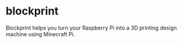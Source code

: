 # blockprint
Blockprint helps you turn your Raspberry Pi into a 3D printing design machine using Minecraft Pi.
